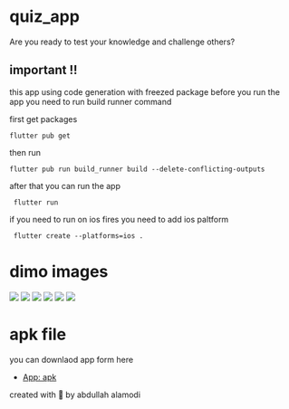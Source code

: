 # quiz_app

Are you ready to test your knowledge and challenge others?

## important !!

this app using code generation with freezed package 
before you run the app 
you need to run build runner command 

first get packages

```
flutter pub get 

```

then run

```
flutter pub run build_runner build --delete-conflicting-outputs

```

after that you can run the app 

```
 flutter run

```

if you need to run on ios fires you need to add ios paltform 

```
 flutter create --platforms=ios .

```



# dimo images

![](https://github.com/abdullahalamodi/quiz_app/blob/master/assets/demo//1.png?raw=true)
![](https://github.com/abdullahalamodi/quiz_app/blob/master/assets/demo/2.png?raw=true)
![](https://github.com/abdullahalamodi/quiz_app/blob/master/assets/demo/3.png?raw=true)
![](https://github.com/abdullahalamodi/quiz_app/blob/master/assets/demo/4.png?raw=true)
![](https://github.com/abdullahalamodi/quiz_app/blob/master/assets/demo/5.png?raw=true)
![](https://github.com/abdullahalamodi/quiz_app/blob/master/assets/demo/6.png?raw=true)



# apk file 

you can downlaod app form here 

- [App: apk   ](https://flutter.dev/docs/get-started/codelab)



 created with 💙 by abdullah alamodi 
